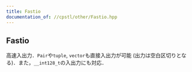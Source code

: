 ```yaml
---
title: Fastio
documentation_of: //cpstl/other/Fastio.hpp
---
```


## Fastio
高速入出力．`Pair`や`tuple`, `vector`も直接入出力が可能 (出力は空白区切りとなる)．また，`__int128_t`の入出力にも対応．
